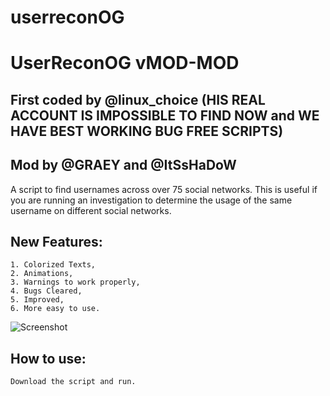 # userreconOG
# UserReconOG vMOD-MOD
## First coded by @linux_choice (HIS REAL ACCOUNT IS IMPOSSIBLE TO FIND NOW and WE HAVE BEST WORKING BUG FREE SCRIPTS)
## Mod by @GRAEY and @ItSsHaDoW

A script to find usernames across over 75 social networks. This is useful if you are running an investigation to determine the usage of the same username on different social networks.
## New Features:
```
1. Colorized Texts,
2. Animations,
3. Warnings to work properly,
4. Bugs Cleared,
5. Improved,
6. More easy to use.
```
![Screenshot]()
## How to use:
```
Download the script and run.
```

